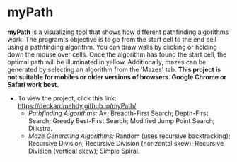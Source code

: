 # myPath

**myPath** is a visualizing tool that shows how different pathfinding algorithms work. The program's objective is to go from the start cell to the end cell using a pathfinding algorithm. You can draw walls by clicking or holding down the mouse over cells. Once the algorithm has found the start cell, the optimal path will be illuminated in yellow. Additionally, mazes can be generated by selecting an algorithm from the 'Mazes' tab. **This project is not suitable for mobiles or older versions of browsers. Google Chrome or Safari work best.**
  * To view the project, click this link: https://deckardmehdy.github.io/myPath/
    * *Pathfinding Algorithms:* A*; Breadth-First Search; Depth-First Search; Greedy Best-First Search; Modified Jump Point Search; Dijkstra.
    * *Maze Generating Algorithms:* Random (uses recursive backtracking); Recursive Division; Recursive Division (horizontal skew); Recursive Division (vertical skew); Simple Spiral.
